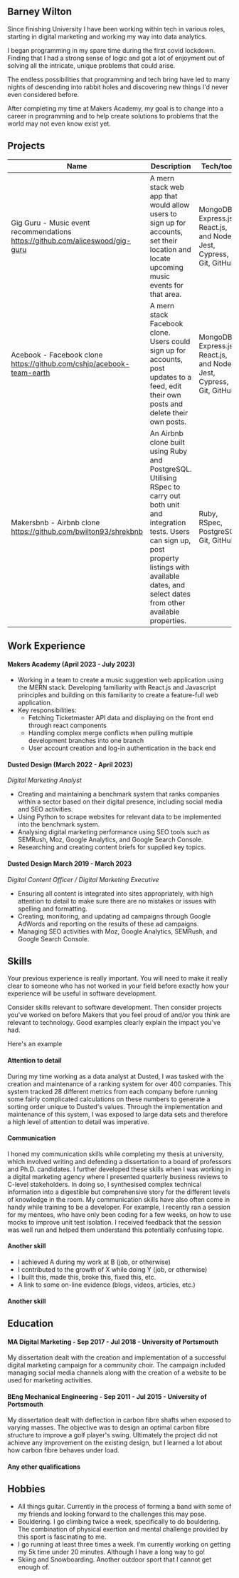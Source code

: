 ## Barney Wilton

Since finishing University I have been working within tech in various roles, starting in digital marketing and working my way into data analytics.

I began programming in my spare time during the first covid lockdown. Finding that I had a strong sense of logic and got a lot of enjoyment out of solving all the intricate, unique problems that could arise.

The endless possibilities that programming and tech bring have led to many nights of descending into rabbit holes and discovering new things I'd never even considered before.

After completing my time at Makers Academy, my goal is to change into a career in programming and to help create solutions to problems that the world may not even know exist yet.

## Projects

| Name                         | Description       | Tech/tools        |
| ---------------------------- | ----------------- | ----------------- |
| Gig Guru - Music event recommendations https://github.com/aliceswood/gig-guru | A mern stack web app that would allow users to sign up for accounts, set their location and locate upcoming music events for that area. | MongoDB, Express.js, React.js, and Nodejs, Jest, Cypress, Git, GitHub |
| Acebook - Facebook clone https://github.com/cshjp/acebook-team-earth | A mern stack Facebook clone. Users could sign up for accounts, post updates to a feed, edit their own posts and delete their own posts. | MongoDB, Express.js, React.js, and Nodejs, Jest, Cypress, Git, GitHub |
| Makersbnb - Airbnb clone https://github.com/bwilton93/shrekbnb | An Airbnb clone built using Ruby and PostgreSQL. Utilising RSpec to carry out both unit and integration tests. Users can sign up, post property listings with available dates, and select dates from other available properties. | Ruby, RSpec, PostgreSQL, Git, GitHub |

## Work Experience

#### **Makers Academy** (April 2023 - July 2023)
- Working in a team to create a music suggestion web application using the MERN stack. Developing familiarity with React.js and Javascript principles and building on this familiarity to create a feature-full web application.
- Key responsibilities:
  - Fetching Ticketmaster API data and displaying on the front end through react components
  - Handling complex merge conflicts when pulling multiple development branches into one branch
  - User account creation and log-in authentication in the back end

#### **Dusted Design** (March 2022 - April 2023)
_Digital Marketing Analyst_

- Creating and maintaining a benchmark system that ranks companies within a sector based on their digital presence, including social media and SEO activities.
- Using Python to scrape websites for relevant data to be implemented into the benchmark system.
- Analysing digital marketing performance using SEO tools such as SEMRush, Moz, Google Analytics, and Google Search Console.
- Researching and creating content briefs for supplied key topics.

#### **Dusted Design** March 2019 - March 2023
_Digital Content Officer / Digital Marketing Executive_

- Ensuring all content is integrated into sites appropriately, with high attention to detail to make sure there are no mistakes or issues with spelling and formatting.
- Creating, monitoring, and updating ad campaigns through Google AdWords and reporting on the results of these ad campaigns.
- Managing SEO activities with Moz, Google Analytics, SEMRush, and Google Search Console.

## Skills

Your previous experience is really important. You will need to make it really clear to someone who has not worked in your field before exactly how your experience will be useful in software development.

Consider skills relevant to software development. Then consider projects you've worked on before Makers that you feel proud of and/or you think are relevant to technology. Good examples clearly explain the impact you've had. 


Here's an example

#### Attention to detail
During my time working as a data analyst at Dusted, I was tasked with the creation and maintenance of a ranking system for over 400 companies. This system tracked 28 different metrics from each company before running some fairly complicated calculations on these numbers to generate a sorting order unique to Dusted's values. Through the implementation and maintenance of this system, I was exposed to large data sets and therefore a high level of attention to detail was imperative.

#### Communication
I honed my communication skills while completing my thesis at university, which involved writing and defending a dissertation to a board of professors and Ph.D. candidates. I further developed these skills when I was working in a digital marketing agency where I presented quarterly business reviews to C-level stakeholders. In doing so, I synthesised complex technical information into a digestible but comprehensive story for the different levels of knowledge in the room. My communication skills have also often come in handy while training to be a developer. For example, I recently ran a session for my mentees, who have only been coding for a few weeks, on how to use mocks to improve unit test isolation. I received feedback that the session was well run and helped them understand this potentially confusing topic.

#### Another skill

- I achieved A during my work at B (job, or otherwise)
- I contributed to the growth of X while doing Y (job, or otherwise)
- I built this, made this, broke this, fixed this, etc.
- A link to some on-line evidence (blogs, videos, articles, etc.)

#### Another skill


## Education

#### MA Digital Marketing -  Sep 2017 - Jul 2018 - University of Portsmouth
My dissertation dealt with the creation and implementation of a successful digital marketing campaign for a community choir.
The campaign included managing social media channels along with the creation of a website to be used for marketing activities.

#### BEng Mechanical Engineering -  Sep 2011 - Jul 2015 - University of Portsmouth
My dissertation dealt with deflection in carbon fibre shafts when exposed to varying masses.
The objective was to design an optimal carbon fibre structure to improve a golf player's swing.
Ultimately the project did not achieve any improvement on the existing design, but I learned a lot about how carbon fibre behaves under load.

#### Any other qualifications


## Hobbies

- All things guitar. Currently in the process of forming a band with some of my friends and looking forward to the challenges this may pose. 
- Bouldering. I go climbing twice a week, specifically to do bouldering. The combination of physical exertion and mental challenge provided by this sport is fascinating to me.
- I go running at least three times a week. I’m currently working on getting my 5k time under 20 minutes. Although I have a long way to go!
- Skiing and Snowboarding. Another outdoor sport that I cannot get enough of.
